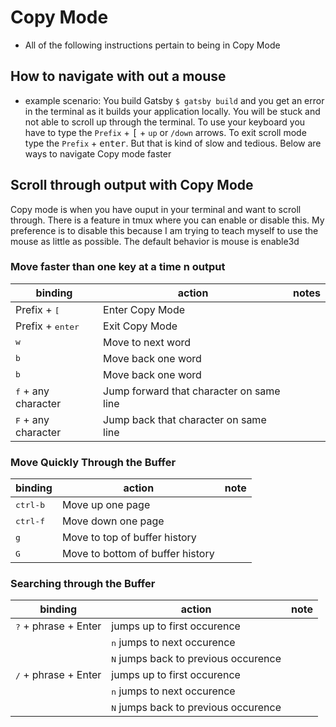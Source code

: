 # Copy Mode
* All of the following instructions pertain to being in Copy Mode

## How to navigate with out a mouse 
* example scenario: You build Gatsby `$ gatsby build` and you get an error in the terminal as it builds your application locally. You will be stuck and not able to scroll up through the terminal. To use your keyboard you have to type the `Prefix` + <kbd>[</kbd> + `up` or `/down` arrows. To exit scroll mode type the `Prefix` + <kbd>enter</kbd>. But that is kind of slow and tedious. Below are ways to navigate Copy mode faster

## Scroll through output with Copy Mode
Copy mode is when you have ouput in your terminal and want to scroll through. There is a feature in tmux where you can enable or disable this. My preference is to disable this because I am trying to teach myself to use the mouse as little as possible. The default behavior is mouse is enable3d

### Move faster than one key at a time n output
| binding                      | action                                   | notes               |
|------------------------------|------------------------------------------|---------------------|
| Prefix + <kbd>[</kbd>        | Enter Copy Mode                          |                     |
| Prefix + <kbd>enter</kbd>    | Exit Copy Mode                           |                     |
| <kbd>w</kbd>                 | Move to next word                        |                     |
| <kbd>b</kbd>                 | Move back one word                       |                     |
| <kbd>b</kbd>                 | Move back one word                       |                     |
| <kbd>f</kbd> + any character | Jump forward that character on same line |                     |
| <kbd>F</kbd> + any character | Jump back that character on same line    |                     |

### Move Quickly Through the Buffer
| binding           | action                           | note |
|-------------------|----------------------------------|------|
| <kbd>ctrl-b</kbd> | Move up one page                 |      |
| <kbd>ctrl-f</kbd> | Move down one page               |      |
| <kbd>g</kbd>      | Move to top of buffer history    |      |
| <kbd>G</kbd>      | Move to bottom of buffer history |      |

### Searching through the Buffer
| binding                       | action                                        | note |
|-------------------------------|-----------------------------------------------|------|
| <kbd>?</kbd> + phrase + Enter | jumps up to first occurence                   |      |
|                               | <kbd>n</kbd> jumps to next occurence          |      |
|                               | <kbd>N</kbd> jumps back to previous occurence |      |
| <kbd>/</kbd> + phrase + Enter | jumps up to first occurence                   |      |
|                               | <kbd>n</kbd> jumps to next occurence          |      |
|                               | <kbd>N</kbd> jumps back to previous occurence |      |


